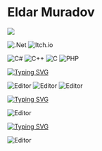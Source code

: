 # Eldar Muradov

![](https://komarev.com/ghpvc/?username=EldarMuradov)

![.Net](https://img.shields.io/badge/.NET-5C2D91?style=for-the-badge&logo=.net&logoColor=white) ![Itch.io](https://img.shields.io/badge/Itch-%23FF0B34.svg?style=for-the-badge&logo=Itch.io&logoColor=white)

![C#](https://img.shields.io/badge/c%23-%23239120.svg?style=for-the-badge&logo=c-sharp&logoColor=white) ![C++](https://img.shields.io/badge/c++-%2300599C.svg?style=for-the-badge&logo=c%2B%2B&logoColor=white)
![C](https://img.shields.io/badge/c-%2300599C.svg?style=for-the-badge&logo=c&logoColor=white) ![PHP](https://img.shields.io/badge/php-%23777BB4.svg?style=for-the-badge&logo=php&logoColor=white)

[![Typing SVG](https://readme-typing-svg.herokuapp.com?color=%2336BCF7&lines=Software+Architect,+Engineer)](https://git.io/typing-svg)

<picture>
 <source media="(prefers-color-scheme: dark)" srcset="https://github.com/EldarMuradov/ESGSStudioEngineDX12/blob/ac4624acf50cff4a03dab5d8c225e1cdcc70682f/SNIPPET2.png">
 <source media="(prefers-color-scheme: light)" srcset="https://github.com/EldarMuradov/ESGSStudioEngineDX12/blob/ac4624acf50cff4a03dab5d8c225e1cdcc70682f/SNIPPET2.png">
 <img alt="Editor" src="https://github.com/EldarMuradov/ESGSStudioEngineDX12/blob/ac4624acf50cff4a03dab5d8c225e1cdcc70682f/SNIPPET2.png">
</picture>

<picture>
 <source media="(prefers-color-scheme: dark)" srcset="https://github.com/EldarMuradov/ESGSStudioEngineDX12/blob/ac4624acf50cff4a03dab5d8c225e1cdcc70682f/SNIPPET.png">
 <source media="(prefers-color-scheme: light)" srcset="https://github.com/EldarMuradov/ESGSStudioEngineDX12/blob/ac4624acf50cff4a03dab5d8c225e1cdcc70682f/SNIPPET.png">
 <img alt="Editor" src="https://github.com/EldarMuradov/ESGSStudioEngineDX12/blob/ac4624acf50cff4a03dab5d8c225e1cdcc70682f/SNIPPET.png">
</picture>

<picture>
 <source media="(prefers-color-scheme: dark)" srcset="https://github.com/EldarMuradov/ESGSStudioEngineDX12/blob/ac4624acf50cff4a03dab5d8c225e1cdcc70682f/GAMEENGINE.png">
 <source media="(prefers-color-scheme: light)" srcset="https://github.com/EldarMuradov/ESGSStudioEngineDX12/blob/ac4624acf50cff4a03dab5d8c225e1cdcc70682f/GAMEENGINE.png">
 <img alt="Editor" src="https://github.com/EldarMuradov/ESGSStudioEngineDX12/blob/ac4624acf50cff4a03dab5d8c225e1cdcc70682f/GAMEENGINE.png">
</picture>

[![Typing SVG](https://readme-typing-svg.herokuapp.com?color=%2336BCF7&lines=Game+Engines+developer)](https://git.io/typing-svg)

<picture>
 <source media="(prefers-color-scheme: dark)" srcset="https://github.com/EldarMuradov/StrangeBattlegrounds/blob/master/M.png">
 <source media="(prefers-color-scheme: light)" srcset="https://github.com/EldarMuradov/StrangeBattlegrounds/blob/master/M.png">
 <img alt="Editor" src="https://github.com/EldarMuradov/StrangeBattlegrounds/blob/master/M.png">
</picture>

[![Typing SVG](https://readme-typing-svg.herokuapp.com?color=%2336BCF7&lines=Mathematician,+System+Programmer)](https://git.io/typing-svg)

<picture>
 <source media="(prefers-color-scheme: dark)" srcset="https://github.com/EldarMuradov/StrangeBattlegrounds/blob/master/N.png">
 <source media="(prefers-color-scheme: light)" srcset="https://github.com/EldarMuradov/StrangeBattlegrounds/blob/master/N.png">
 <img alt="Editor" src="https://github.com/EldarMuradov/StrangeBattlegrounds/blob/master/N.png">
</picture>
